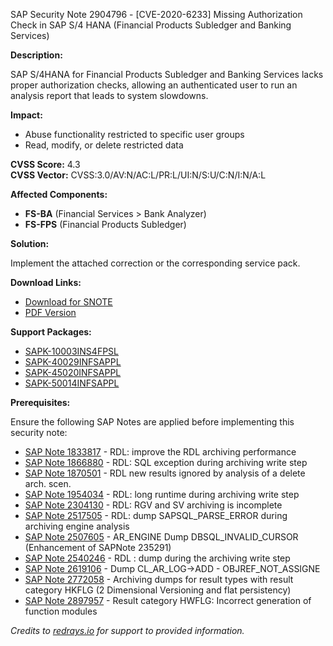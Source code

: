 SAP Security Note 2904796 - [CVE-2020-6233] Missing Authorization Check in SAP S/4 HANA (Financial Products Subledger and Banking Services)

**Description:**

SAP S/4HANA for Financial Products Subledger and Banking Services lacks proper authorization checks, allowing an authenticated user to run an analysis report that leads to system slowdowns.

**Impact:**

- Abuse functionality restricted to specific user groups
- Read, modify, or delete restricted data

**CVSS Score:** 4.3  
**CVSS Vector:** CVSS:3.0/AV:N/AC:L/PR:L/UI:N/S:U/C:N/I:N/A:L

**Affected Components:**

- **FS-BA** (Financial Services > Bank Analyzer)
- **FS-FPS** (Financial Products Subledger)

**Solution:**

Implement the attached correction or the corresponding service pack.

**Download Links:**

- [Download for SNOTE](https://notesdownloads.sap.com/note/0040000000625242020)
- [PDF Version](https://me.sap.com/sap/support/sfm/notes/print/0002904796?language=en-US&token=69126ACA49A857E9696A7140B7F0D6F1)

**Support Packages:**

- [SAPK-10003INS4FPSL](https://me.sap.com/supportpackage/SAPK-10003INS4FPSL)
- [SAPK-40029INFSAPPL](https://me.sap.com/supportpackage/SAPK-40029INFSAPPL)
- [SAPK-45020INFSAPPL](https://me.sap.com/supportpackage/SAPK-45020INFSAPPL)
- [SAPK-50014INFSAPPL](https://me.sap.com/supportpackage/SAPK-50014INFSAPPL)

**Prerequisites:**

Ensure the following SAP Notes are applied before implementing this security note:

- [SAP Note 1833817](https://me.sap.com/notes/1833817) - RDL: improve the RDL archiving performance
- [SAP Note 1866880](https://me.sap.com/notes/1866880) - RDL: SQL exception during archiving write step
- [SAP Note 1870501](https://me.sap.com/notes/1870501) - RDL new results ignored by analysis of a delete arch. scen.
- [SAP Note 1954034](https://me.sap.com/notes/1954034) - RDL: long runtime during archiving write step
- [SAP Note 2304130](https://me.sap.com/notes/2304130) - RDL: RGV and SV archiving is incomplete
- [SAP Note 2517505](https://me.sap.com/notes/2517505) - RDL: dump SAPSQL_PARSE_ERROR during archiving engine analysis
- [SAP Note 2507605](https://me.sap.com/notes/2507605) - AR_ENGINE Dump DBSQL_INVALID_CURSOR (Enhancement of SAPNote 235291)
- [SAP Note 2540246](https://me.sap.com/notes/2540246) - RDL : dump during the archiving write step
- [SAP Note 2619106](https://me.sap.com/notes/2619106) - Dump CL_AR_LOG->ADD - OBJREF_NOT_ASSIGNE
- [SAP Note 2772058](https://me.sap.com/notes/2772058) - Archiving dumps for result types with result category HKFLG (2 Dimensional Versioning and flat persistency)
- [SAP Note 2897957](https://me.sap.com/notes/2897957) - Result category HWFLG: Incorrect generation of function modules

*Credits to [redrays.io](https://redrays.io) for support to provided information.*
